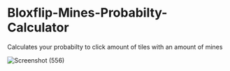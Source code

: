 # Bloxflip-Mines-Probabilty-Calculator
Calculates your probabilty to click amount of tiles with an amount of mines

![Screenshot (556)](https://user-images.githubusercontent.com/45693149/229243316-6b30f13f-247e-49ae-abd9-88bca28cf39a.png)
